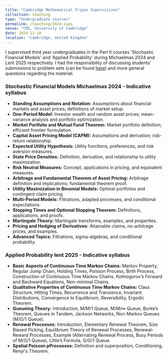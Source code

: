 ```yaml
---
title: "Cambridge Mathematical Tripos Supervisions"
collection: teaching
type: "Undergraduate courses"
permalink: /teaching/2024-supo
venue: "CMS, University of Cambridge"
date: 2024-11-10
location: "Cambridge, United Kingdom"
---
```


I supervised third year undergraduates in the Part II courses 'Stochastic Financial Models' and 'Applied Probability' during Michaelmas 2024 and Lent 2025 respectively. I had the responsibility of discussing students' submissions to problem sets (can be found <a href = "https://www.dpmms.cam.ac.uk/study/II/FinancialModels/">here</a>) and more general questions regarding the material.
<h3>Stochastic Financial Models Michaelmas 2024 - Indicative syllabus</h3>
<ul>
    <li><strong>Standing Assumptions and Notation:</strong> Assumptions about financial markets and asset prices; definitions of market setup.</li>
    <li><strong>One-Period Model:</strong> Investor wealth and random asset prices; mean-variance analysis and portfolio optimization.</li>
    <li><strong>Market Portfolio and Mutual Fund Theorem:</strong> Market portfolio definition; efficient frontier formulation.</li>
    <li><strong>Capital Asset Pricing Model (CAPM):</strong> Assumptions and derivation; risk-return relationship.</li>
    <li><strong>Expected Utility Hypothesis:</strong> Utility functions, preferences, and risk aversion measures.</li>
    <li><strong>State Price Densities:</strong> Definition, derivation, and relationship to utility maximization.</li>
    <li><strong>Risk Neutral Measures:</strong> Concept, applications in pricing, and equivalent measures.</li>
    <li><strong>Arbitrage and Fundamental Theorem of Asset Pricing:</strong> Arbitrage definition and implications; fundamental theorem proof.</li>
    <li><strong>Utility Maximization in Binomial Models:</strong> Optimal portfolios and contingent claim pricing.</li>
    <li><strong>Multi-Period Models:</strong> Filtrations, adapted processes, and conditional expectations.</li>
    <li><strong>Stopping Times and Optional Stopping Theorem:</strong> Definitions, applications, and proofs.</li>
    <li><strong>Martingale Theory:</strong> Martingale transforms, examples, and properties.</li>
    <li><strong>Pricing and Hedging of Derivatives:</strong> Attainable claims, no-arbitrage prices, and examples.</li>
    <li><strong>Advanced Topics:</strong> Filtrations, sigma-algebras, and conditional probability.</li>
</ul>
<h3>Applied Probability lent 2025 - Indicative syllabus</h3>
<ul>
    <li><strong>Basic Aspects of Continuous Time Markov Chains:</strong> Markov Property, Regular Jump Chain, Holding Times, Poisson Process, Birth Process, Construction of Continuous Time Markov Chains, Kolmogorov’s Forward and Backward Equations, Non-minimal Chains.</li>
    <li><strong>Qualitative Properties of Continuous Time Markov Chains:</strong> Class Structure, Hitting Times, Recurrence and Transience, Invariant Distributions, Convergence to Equilibrium, Reversibility, Ergodic Theorem.</li>
    <li><strong>Queueing Theory:</strong> Introduction, M/M/1 Queue, M/M/∞ Queue, Burke’s Theorem, Queues in Tandem, Jackson Networks, Non-Markov Queues (M/G/1 Queue).</li>
    <li><strong>Renewal Processes:</strong> Introduction, Elementary Renewal Theorem, Size Biased Picking, Equilibrium Theory of Renewal Processes, Renewal-Reward Processes, Example (Alternating Renewal Process, Busy Periods of M/G/1 Queue), Little’s Formula, G/G/1 Queue.</li>
    <li><strong>Spatial Poisson pProcesses:</strong> Definition and superposition, Conditioning, Renyi's Theorem.</li>
</ul>



